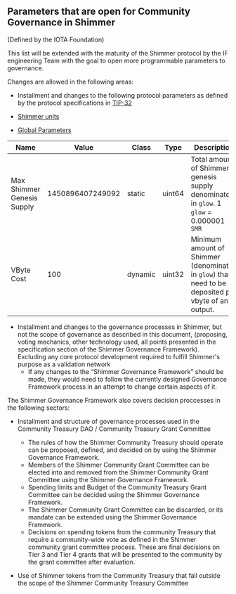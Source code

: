 ## Parameters that are open for Community Governance in Shimmer 

(Defined by the IOTA Foundation) 

This list will be extended with the maturity of the Shimmer protocol by the IF engineering Team with the goal to open more programmable parameters to governance.

Changes are allowed in the following areas:

- Installment and changes to the following protocol parameters as defined by the protocol specifications in [TIP-32](https://github.com/iotaledger/tips/blob/main/tips/TIP-0032/tip-0032.md#detailed-design)

- [Shimmer units](https://github.com/iotaledger/tips/blob/main/tips/TIP-0032/tip-0032.md#shimmer-units)

- [Global Parameters](https://github.com/iotaledger/tips/blob/main/tips/TIP-0032/tip-0032.md#global-parameters)
 
| Name                                  | Value            | Class   | Type   | Description                                                                                                                                                                               |
|---------------------------------------|------------------|---------|--------|-------------------------------------------------------------------------------------------------------------------------------------------------------------------------------------------| 
| Max Shimmer Genesis Supply            | 1450896407249092 | static  | uint64 | Total amount of Shimmer genesis supply denominated in `glow`. 1 `glow` = 0.000001 `SMR` 
| VByte Cost                            | 100              | dynamic | uint32 | Minimum amount of Shimmer (denominated in `glow`) that need to be deposited per vbyte of an output.                                                                                       |

- Installment and changes to the governance processes in Shimmer, but not the scope of governance as described in this document, (proposing, voting mechanics, other technology used, all points presented in the specification section of the Shimmer Governance Framework). Excluding any core protocol development required to fulfill Shimmer's purpose as a validation network 
   - If any changes to the “Shimmer Governance Framework” should be made, they would need to follow the currently designed Governance Framework process in an attempt to change certain aspects of it.

The Shimmer Governance Framework also covers decision proccesses in the following sectors:

- Installment and structure of governance processes used in the Community Treasury DAO / Community Treasury Grant Committee
   - The rules of how the Shimmer Community Treasury should operate can be proposed, defined, and decided on by using the Shimmer Governance Framework.
   - Members of the Shimmer Community Grant Committee can be elected into and removed from the Shimmer Community Grant Committee using the Shimmer Governance Framework.
   - Spending limits and Budget of the Community Treasury Grant Committee can be decided using the Shimmer Governance Framework.
   - The Shimmer Community Grant Committee can be discarded, or its mandate can be extended using the Shimmer Governance Framework.
   - Decisions on spending tokens from the community Treasury that require a community-wide vote as defined in the Shimmer community grant committee process. These are   final decisions on Tier 3 and Tier 4 grants that will be presented to the community by the grant committee after evaluation.

- Use of Shimmer tokens from the Community Treasury that fall outside the scope of the Shimmer Community Treasury Committee
